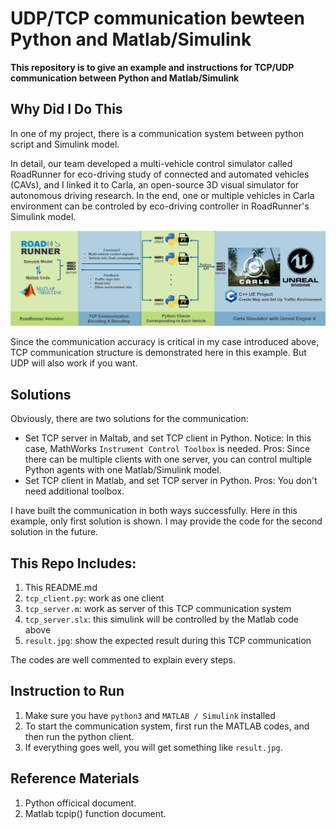 [image1]: ./roadrunner_carla.png

# UDP/TCP communication bewteen Python and Matlab/Simulink
**This repository is to give an example and instructions for TCP/UDP communication between Python and Matlab/Simulink**

## Why Did I Do This

In one of my project, there is a communication system between python script and Simulink model. 

In detail, our team developed a multi-vehicle control simulator called RoadRunner for eco-driving study of connected and automated vehicles (CAVs), and I linked it to Carla, an open-source 3D visual simulator for autonomous driving research. In the end, one or multiple vehicles in Carla environment can be controled by eco-driving controller in RoadRunner's Simulink model.


![RoadRunner_and_Carla][image1]

Since the communication accuracy is critical in my case introduced above, TCP communication structure is demonstrated here in this example. But UDP will also work if you want.


## Solutions

Obviously, there are two solutions for the communication:
  * Set TCP server in Maltab, and set TCP client in Python.
    Notice: In this case, MathWorks `Instrument Control Toolbox` is needed.
    Pros: Since there can be multiple clients with one server, you can control multiple Python agents with one Matlab/Simulink model.
  * Set TCP client in Matlab, and set TCP server in Python.
    Pros: You don't need additional toolbox.
    
I have built the communication in both ways successfully. Here in this example, only first solution is shown. I may provide the code for the second solution in the future.


## This Repo Includes:

1. This README.md
2. `tcp_client.py`:  work as one client
3. `tcp_server.m`:   work as server of this TCP communication system
4. `tcp_server.slx`: this simulink will be controlled by the Matlab code above
5. `result.jpg`:     show the expected result during this TCP communication

The codes are well commented to explain every steps. 

## Instruction to Run

1. Make sure you have `python3` and `MATLAB / Simulink` installed 
2. To start the communication system, first run the MATLAB codes, and then run the python client.
3. If everything goes well, you will get something like `result.jpg`.

## Reference Materials

1. Python officical document.
2. Matlab tcpip() function document.
